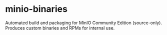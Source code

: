 # minio-binaries
Automated build and packaging for MinIO Community Edition (source-only). Produces custom binaries and RPMs for internal use.
